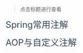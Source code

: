 > 点击标题进行查看

<a href="#framework/Spring常用注解.md" style="font-size: 24px; color: #34495e; text-decoration: none">Spring常用注解</a>

<a href="#framework/AOP与自定义注解.md" style="font-size: 24px; color: #34495e; text-decoration: none">AOP与自定义注解</a>
